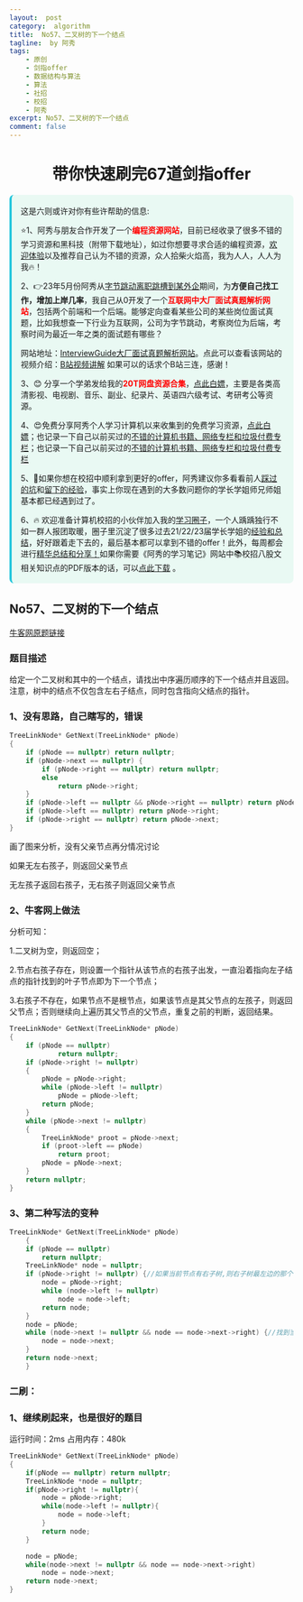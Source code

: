 ```yaml
---
layout:  post
category:  algorithm
title:  No57、二叉树的下一个结点
tagline:  by 阿秀
tags:
    - 原创
    - 剑指offer
    - 数据结构与算法
    - 算法
    - 社招
    - 校招
    - 阿秀
excerpt: No57、二叉树的下一个结点
comment: false
---
```


<h1 align="center">带你快速刷完67道剑指offer</h1>

<div style="border-color: #24C6DC;
            background-color: #e9f9f3;         
            margin: 1rem 0;
        padding: .25rem 1rem;
        border-left-width: .3rem;
        border-left-style: solid;
        border-radius: .5rem;
        color: inherit;">
  <p>这是六则或许对你有些许帮助的信息:</p>
<p>⭐️1、阿秀与朋友合作开发了一个<span style="font-weight:bold;color:red">编程资源网站</span>，目前已经收录了很多不错的学习资源和黑科技（附带下载地址），如过你想要寻求合适的编程资源，<a href="https://tools.interviewguide.cn/home" style="text-decoration: underline" target="_blank">欢迎体验</a>以及推荐自己认为不错的资源，众人拾柴火焰高，我为人人，人人为我🔥！</p>  <p>2、👉23年5月份阿秀从<a style="text-decoration: underline" href="https://mp.weixin.qq.com/s/zKItpGwIkHKK4g2aOlL2rA" target="_blank">字节跳动离职跳槽到某外企</a>期间，为<span style="font-weight:bold">方便自己找工作，增加上岸几率</span>，我自己从0开发了一个<span style="font-weight:bold;color:red">互联网中大厂面试真题解析网站</span>，包括两个前端和一个后端。能够定向查看某些公司的某些岗位面试真题，比如我想查一下行业为互联网，公司为字节跳动，考察岗位为后端，考察时间为最近一年之类的面试题有哪些？
<div align="center">
</div>网站地址：<a style="text-decoration: underline" href="https://top.interviewguide.cn/" target="_blank">InterviewGuide大厂面试真题解析网站</a>。点此可以查看该网站的视频介绍：<a style="text-decoration: underline" href="https://www.bilibili.com/video/BV1f94y1C7BL" target="_blank">B站视频讲解</a>   如果可以的话求个B站三连，感谢！
  </p>3、😊
    分享一个学弟发给我的<span style="font-weight:bold;color:red">20T网盘资源合集</span>，<a style="text-decoration: underline" href="https://docs.qq.com/sheet/DY3VPVklVaFFMcUZ4?tab=9h5afr" target="_blank">点此白嫖</a>，主要是各类高清影视、电视剧、音乐、副业、纪录片、英语四六级考试、考研考公等资源。
  </p>
  <p>4、😍免费分享阿秀个人学习计算机以来收集到的免费学习资源，<a style="text-decoration: underline" href="/notes/07-resources/01-free/01-introduce.html" target="_blank">点此白嫖</a>；也记录一下自己以前买过的<a style="text-decoration: underline" href="/notes/07-resources/02-precious.html" target="_blank">不错的计算机书籍、网络专栏和垃圾付费专栏</a>；也记录一下自己以前买过的<a style="text-decoration: underline" href="/notes/07-resources/02-precious.html" target="_blank">不错的计算机书籍、网络专栏和垃圾付费专栏</a>
  </p>
  <p>5、🚀如果你想在校招中顺利拿到更好的offer，阿秀建议你多看看前人<a style="text-decoration: underline" href="https://www.yuque.com/tuobaaxiu/httmmc/npg1k81zeq4wfpyz" target="_blank">踩过的坑</a>和<a style="text-decoration: underline"  target="_blank" href="https://www.yuque.com/tuobaaxiu/httmmc/gge9ppd0mbu2d3dp">留下的经验</a>，事实上你现在遇到的大多数问题你的学长学姐师兄师姐基本都已经遇到过了。
  </p>
  <p>6、🔥 欢迎准备计算机校招的小伙伴加入我的<a  style="text-decoration: underline" href="https://www.yuque.com/tuobaaxiu/httmmc/xg0otqvc17wfx4u9" target="_blank">学习圈子</a>，一个人踽踽独行不如一群人报团取暖，圈子里沉淀了很多过去21/22/23届学长学姐的<a  style="text-decoration: underline" href="https://www.yuque.com/tuobaaxiu/httmmc/gge9ppd0mbu2d3dp" target="_blank">经验和总结</a>，好好跟着走下去的，最后基本都可以拿到不错的offer！此外，每周都会进行<a  style="text-decoration: underline" href="https://www.yuque.com/tuobaaxiu/httmmc/npg1k81zeq4wfpyz" target="_blank">精华总结和分享！</a>如果你需要《阿秀的学习笔记》网站中📚︎校招八股文相关知识点的PDF版本的话，可以<a style="text-decoration: underline" href="https://www.yuque.com/tuobaaxiu/httmmc/qs0yn66apvkzw0ps" target="_blank">点此下载</a> 。</p>   </div>

## **No57、二叉树的下一个结点**

<font style="font-weight:normal; color:#4169E1;text-decoration:underline;" target="_blank"> [牛客网原题链接](https://www.nowcoder.com/practice/9023a0c988684a53960365b889ceaf5e?tpId=13&&tqId=11210&rp=1&ru=/ta/coding-interviews&qru=/ta/coding-interviews/question-ranking)</font>

### **题目描述**

给定一个二叉树和其中的一个结点，请找出中序遍历顺序的下一个结点并且返回。注意，树中的结点不仅包含左右子结点，同时包含指向父结点的指针。 



### **1、没有思路，自己瞎写的，错误**

~~~cpp
TreeLinkNode* GetNext(TreeLinkNode* pNode)
{
    if (pNode == nullptr) return nullptr;
    if (pNode->next == nullptr) {
        if (pNode->right == nullptr) return nullptr;
        else
            return pNode->right;
    } 
    if (pNode->left == nullptr && pNode->right == nullptr) return pNode->next;
    if (pNode->left == nullptr) return pNode->right;
    if (pNode->right == nullptr) return pNode->next;
}
~~~

画了图来分析，没有父亲节点再分情况讨论

如果无左右孩子，则返回父亲节点

无左孩子返回右孩子，无右孩子则返回父亲节点



### **2、牛客网上做法**

分析可知：

 1.二叉树为空，则返回空； 

  2.节点右孩子存在，则设置一个指针从该节点的右孩子出发，一直沿着指向左子结点的指针找到的叶子节点即为下一个节点； 

   3.右孩子不存在，如果节点不是根节点，如果该节点是其父节点的左孩子，则返回父节点；否则继续向上遍历其父节点的父节点，重复之前的判断，返回结果。

~~~cpp
TreeLinkNode* GetNext(TreeLinkNode* pNode)
{
	if (pNode == nullptr)
			return nullptr;
	if (pNode->right != nullptr)
	{
		pNode = pNode->right;
		while (pNode->left != nullptr)
			pNode = pNode->left;
		return pNode;
	}
	while (pNode->next != nullptr)
	{
		TreeLinkNode* proot = pNode->next;
		if (proot->left == pNode)
			return proot;
		pNode = pNode->next;
	}
	return nullptr;
}
~~~



### **3、第二种写法的变种**

~~~cpp
TreeLinkNode* GetNext(TreeLinkNode* pNode)
    {
	if (pNode == nullptr)
		return nullptr;
	TreeLinkNode* node = nullptr;
	if (pNode->right != nullptr) {//如果当前节点有右子树,则右子树最左边的那个节点就是
		node = pNode->right;
		while (node->left != nullptr)
			node = node->left;
		return node;
	}
	node = pNode;
	while (node->next != nullptr && node == node->next->right) {//找到当前节点是其父亲节点的左孩子的那个节点，然后返回其父亲节点，如果当前节点没有右子树
		node = node->next;
	}
	return node->next;
    }
~~~



### **二刷：**

### **1、继续刷起来，也是很好的题目**

运行时间：2ms   占用内存：480k

~~~cpp
TreeLinkNode* GetNext(TreeLinkNode* pNode)
{
    if(pNode == nullptr) return nullptr;
    TreeLinkNode *node = nullptr;
    if(pNode->right != nullptr){
        node = pNode->right;
        while(node->left != nullptr){
            node = node->left;
        }
        return node;
    }

    node = pNode;
    while(node->next != nullptr && node == node->next->right)
        node = node->next;
    return node->next;
}
~~~


<p id = "二叉树的下一个结点"></p>

